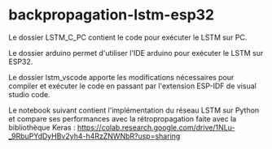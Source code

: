 # backpropagation-lstm-esp32

Le dossier LSTM_C_PC contient le code pour exécuter le LSTM sur PC.

Le dossier arduino permet d'utiliser l'IDE arduino pour exécuter le LSTM sur ESP32.

Le dossier lstm_vscode apporte les modifications nécessaires pour compiler et exécuter le code en passant par l'extension ESP-IDF de visual studio code.

Le notebook suivant contient l'implémentation du réseau LSTM sur Python et compare ses performances avec la rétropropagation faite avec la bibliothèque Keras :
https://colab.research.google.com/drive/1NLu-_9RbuPYdDyHBv2yh4-h4RzZNWNbR?usp=sharing
